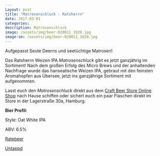 ```yaml
---
Layout: post
title: "Matrosenschluck - Ratsherrn"
date: 2017-03-01
categories:
description: Matrosenschluck
image: /assets/img/beer-820011_1920.jpg
image-sm: /assets/img/beer-820011_1920.jpg
---
```


Aufgepasst Seute Deerns und seetüchtige Matrosen!

Das Ratsherrn Weizen IPA *Matrosenschluck* gibt es jetzt ganzjährig im Sortiment! Nach dem großen Erfolg des Micro Brews und der anhaltenden Nachfrage wurde das hanseatische Weizen IPA, gebraut mit den feinsten Aromahopfen aus Übersee, jetzt ins ganzjährige Sortiment mit aufgenommen.

Lasst euch den *Matrosenschluck* direkt aus dem [Craft Beer Store Online Shop](https://craftbeerstore.de/sorten/weizenbier/1760/matrosenschluck-oat-white-ipa-0-33l) nach Hause schiffen oder sichert euch ein paar Flaschen direkt im Store in der Lagerstraße 30a, Hamburg.

**Bier Profil:**

Style: Oat White IPA

ABV: 6.5%

[Ratebeer](https://www.ratebeer.com/beer/ratsherrn-matrosenschluck-65/406711/)

[Untappd](https://untappd.com/b/ratsherrn-brauerei-matrosenschluck/1084940)
